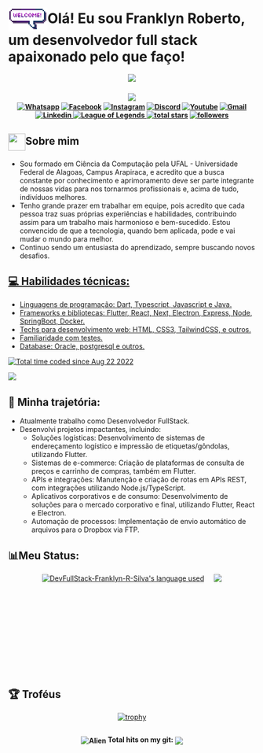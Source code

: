 # <img align="center" src="https://raw.githubusercontent.com/DevFullStack-Franklyn-R-Silva/DevFullStack-Franklyn-R-Silva/master/welcome.gif" width="80px">Olá! Eu sou Franklyn Roberto, um desenvolvedor full stack apaixonado pelo que faço!    
                                                                              
<!-- ![MARIO](https://user-images.githubusercontent.com/70382532/138322189-2db8df52-9dcb-40a0-88a8-c365466bd33d.gif)--> 
<p align="center">
  <img src="https://user-images.githubusercontent.com/70382532/138322189-2db8df52-9dcb-40a0-88a8-c365466bd33d.gif" width="500" />
</p>
 

                                                                                   
<h4 align="center">                                               
<img src="https://readme-typing-svg.herokuapp.com?color=E22FE4&width=380&height=45&lines=Bem-vindo!;Entusiasta+de+código+aberto;Prazer+em+te+conhecer...&center=true"></a>
    <div>
        <a href="https://api.whatsapp.com/send?phone=82999915558" target="_blank"><img src="https://img.shields.io/badge/Whatsapp-1FA413?style=for-the-badge&logo=whatsapp&logoColor=white" title="Whatsapp"/></a>
        <a href="https://www.facebook.com/FranklynRobertoDaSilva" target="_blank"><img src="https://img.shields.io/badge/facebook-3982e4?style=for-the-badge&logo=facebook&logoColor=white" title="Facebook" /></a>
        <a href="https://www.instagram.com/dev_franklyn_r.s" target="_blank"><img src="https://img.shields.io/badge/-Instagram-%23E4405F?style=for-the-badge&logo=instagram&logoColor=white" target="_blank" title="Instagram"/></a>
        <a href="https://discord.gg/CTUjFnsz" target="_blank"><img src="https://img.shields.io/badge/Discord-7289DA?style=for-the-badge&logo=discord&logoColor=white" target="_blank" title="Discord"/></a>
        <a href="https://www.youtube.com/channel/UCSppGbotlcDQ17B-7Dw4Gog" target="_blank"><img src="https://img.shields.io/badge/YouTube-FF0000?style=for-the-badge&logo=youtube&logoColor=white" title="Youtube" /></a>
        <a href="mailto:franklyn.silva@arapiraca.ufal.br" target="_blank"><img src="https://img.shields.io/badge/Gmail-D14836?style=for-the-badge&logo=gmail&logoColor=white"  title="Gmail"/></a>
        <a href="https://www.linkedin.com/in/franklyn-roberto-dev/" target="_blank"><img src="https://img.shields.io/badge/-LinkedIn-%230077B5?style=for-the-badge&logo=linkedin&logoColor=white" target="_blank" title="Linkedin"/>
        </a>
        <a href="https://www.leagueofgraphs.com/pt/summoner/br/Ceifador+Sombrio-Abyss" target="_blank"><img src="https://img.shields.io/badge/Riot_Games-D32936?style=for-the-badge&logo=riot-games&logoColor=white" target="_blank" title="League of Legends"/>
        </a>
        <a href="https://github.com/hadesfranklyn?tab=repositories&sort=stargazers" target="_blank">
        <img alt="total stars" title="Total stars on GitHub" src="https://custom-icon-badges.demolab.com/github/stars/DevFullStack-Franklyn-R-Silva?color=B8B92B&style=for-the-badge&labelColor=959532&logo=star"/></a>
   <a href="https://github.com/DevFullStack-Franklyn-R-Silva" target="_blank"><img alt="followers" title="Follow me on Github" src="https://img.shields.io/github/followers/DevFullStack-Franklyn-R-Silva?color=236ad3&style=for-the-badge&logo=github&label=Follow"/></a>
    </div>
</h4> 
  
## <img align="center" src="https://raw.githubusercontent.com/hadesfranklyn/hadesfranklyn/master/manopla.gif" width="35px" height="35"/>Sobre mim

- Sou formado em Ciência da Computação pela UFAL - Universidade Federal de Alagoas, Campus Arapiraca, e acredito que a busca constante por conhecimento e aprimoramento deve ser parte integrante de nossas vidas para nos tornarmos profissionais e, acima de tudo, indivíduos melhores.
- Tenho grande prazer em trabalhar em equipe, pois acredito que cada pessoa traz suas próprias experiências e habilidades, contribuindo assim para um trabalho mais harmonioso e bem-sucedido. Estou convencido de que a tecnologia, quando bem aplicada, pode e vai mudar o mundo para melhor.
- Continuo sendo um entusiasta do aprendizado, sempre buscando novos desafios.



<div>
  <a href="https://github.com/DevFullStack-Franklyn-R-Silva">
</div>

## 💻 Habilidades técnicas:
- Linguagens de programação: Dart, Typescript, Javascript e Java.
- Frameworks e bibliotecas: Flutter, React, Next, Electron, Express, Node, SpringBoot, Docker.
- Techs para desenvolvimento web: HTML, CSS3, TailwindCSS, e outros.
- Familiaridade com testes.
- Database: Oracle, postgresql e outros.

<!--https://skillicons.dev -->
<a href="https://wakatime.com/@268de5b9-4dbd-4873-9ede-a165e5745754"><img src="https://wakatime.com/badge/user/268de5b9-4dbd-4873-9ede-a165e5745754.svg" alt="Total time coded since Aug 22 2022" /></a>
<p align="left"> <a href="https://github.com/DevFullStack-Franklyn-R-Silva"><img src="https://go-skill-icons.vercel.app/api/icons?i=vscode,eclipse,spring,androidstudio,postman,github,git,mongodb,mysql,ts,js,html,css,tailwindcss,express,nextjs,electron,bootstrap,react,nodejs,java,docker,postgresql,dart,flutter,jest,oracle"> </a> </p>

## 💼 Minha trajetória:
- Atualmente trabalho como Desenvolvedor FullStack.
- Desenvolvi projetos impactantes, incluindo:
  - Soluções logísticas: Desenvolvimento de sistemas de endereçamento logístico e impressão de etiquetas/gôndolas, utilizando Flutter.
  - Sistemas de e-commerce: Criação de plataformas de consulta de preços e carrinho de compras, também em Flutter.
  - APIs e integrações: Manutenção e criação de rotas em APIs REST, com integrações utilizando Node.js/TypeScript.
  - Aplicativos corporativos e de consumo: Desenvolvimento de soluções para o mercado corporativo e final, utilizando Flutter, React e Electron.
  - Automação de processos: Implementação de envio automático de arquivos para o Dropbox via FTP.

<!-- ## 💻Activity On GitHub:

<p align="center">
  <a href="https://github.com/Thinkright20">      
<img title="stats" alt="streak" src="https://github-readme-streak-stats.herokuapp.com/?user=DevFullStack-Franklyn-R-Silva&theme=dark&hide_border=true&stroke=f53b3b"/>
</a> 
</p>
-->

## 📊Meu Status:

<p align="center">
  <div style="display: flex; justify-content: center; gap: 20px; align-items: flex-start;">
    <a href="https://github.com/anuraghazra/github-readme-stats&layout=compact">
      <img alt="DevFullStack-Franklyn-R-Silva's language used" width="40%" src="https://github-readme-stats.vercel.app/api/wakatime?username=hadesfranklyn&theme=radical&layout=compact"/>
    </a>
    <img height="200px" src="https://github-readme-stats.vercel.app/api?username=DevFullStack-Franklyn-R-Silva&hide_border=true&show_icons=true&count_private=true&theme=tokyonight&bg_color=151515">
  </div>
</p>


## 🏆 Troféus
 
<div align="center"> 
     
[![trophy](https://github-profile-trophy.vercel.app/?username=DevFullStack-Franklyn-R-Silva&theme=tokyonight&row=1&no-frame=true)](https://github.com/hadesfranklyn/github-profile-trophy)

</div>

##
<div align="center">
<h4><img align="center"  alt="Alien" width="200" height="200" src="https://64.media.tumblr.com/7d6c6006d54d3f32a22badac769049e3/tumblr_inline_ojj9i5v6wV1sp1kfz_500.gifv"> Total hits on my git:  <img align="center" src="https://profile-counter.glitch.me/hadesfranklyn/count.svg"></h4>
</div>
<!-- <i> <strong>👀 Total de visitas no meu git:</strong> </i>  ![Visitor Badge](https://visitor-badge.laobi.icu/badge?page_id=hadesfranklyn.hadesfranklyn) -->

##

<!--## 🐍 Snake

![snake animation](https://github.com/hadesfranklyn/hadesfranklyn/blob/output/github-contribution-grid-snake2.svg) -->


